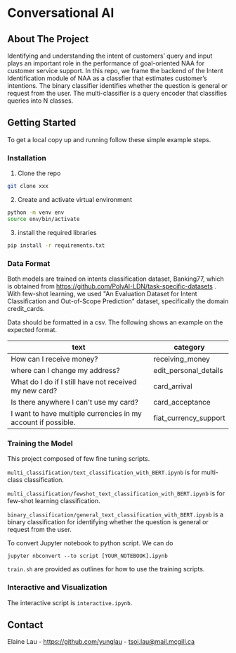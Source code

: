 # Conversational AI

<!-- PROJECT LOGO -->

<!-- ABOUT THE PROJECT -->
## About The Project

Identifying and understanding the intent of customers’ query and input plays an important role in the performance of goal-oriented NAA for customer service support. In this repo, we frame the backend of the Intent Identification module of NAA as a classfier that estimates customer’s intentions. The binary classifier identifies whether the question is general or request from the user. The multi-classifier is a query encoder that classifies queries into N classes. 

<!-- GETTING STARTED -->
## Getting Started

To get a local copy up and running follow these simple example steps.

### Installation
1. Clone the repo
```sh
git clone xxx
```
2. Create and activate virtual environment 
```sh
python -m venv env
source env/bin/activate
```
3. install the required libraries
```sh
pip install -r requirements.txt 
```
### Data Format 
Both models are trained on intents classification dataset, Banking77, which is obtained from https://github.com/PolyAI-LDN/task-specific-datasets . With few-shot learning, we used "An Evaluation Dataset for Intent Classification and Out-of-Scope Prediction" dataset, specifically the domain credit_cards.

Data should be formatted in a csv. The following shows an example on the expected format. 

  
text  | category
------------- | -------------
How can I receive money?  | receiving_money
where can I change my address?	  | edit_personal_details
What do I do if I still have not received my new card?	  | card_arrival
Is there anywhere I can't use my card?		  | card_acceptance
I want to have multiple currencies in my account if possible.		  | fiat_currency_support


### Training the Model
This project composed of few fine tuning scripts. 

`multi_classification/text_classification_with_BERT.ipynb` is for multi-class classification. 

`multi_classification/fewshot_text_classification_with_BERT.ipynb` is for few-shot learning classification. 

`binary_classification/general_text_classification_with_BERT.ipynb` is a binary classification for identifying whether the question is general or request from the user. 


To convert Jupyter notebook to python script. We can do 
```
jupyter nbconvert --to script [YOUR_NOTEBOOK].ipynb
```

`train.sh` are provided as outlines for how to use the training scripts.

### Interactive and Visualization

The interactive script is `interactive.ipynb`.


<!-- CONTACT -->
## Contact

Elaine Lau - https://github.com/yunglau - tsoi.lau@mail.mcgill.ca
